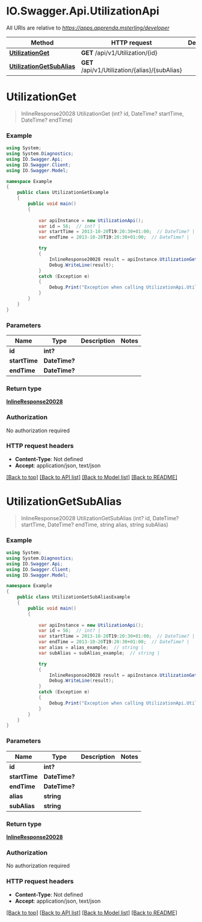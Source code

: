 # IO.Swagger.Api.UtilizationApi

All URIs are relative to *https://apps.apprenda.msterling/developer*

Method | HTTP request | Description
------------- | ------------- | -------------
[**UtilizationGet**](UtilizationApi.md#utilizationget) | **GET** /api/v1/Utilization/{id} | 
[**UtilizationGetSubAlias**](UtilizationApi.md#utilizationgetsubalias) | **GET** /api/v1/Utilization/{alias}/{subAlias} | 


<a name="utilizationget"></a>
# **UtilizationGet**
> InlineResponse20028 UtilizationGet (int? id, DateTime? startTime, DateTime? endTime)



### Example
```csharp
using System;
using System.Diagnostics;
using IO.Swagger.Api;
using IO.Swagger.Client;
using IO.Swagger.Model;

namespace Example
{
    public class UtilizationGetExample
    {
        public void main()
        {
            
            var apiInstance = new UtilizationApi();
            var id = 56;  // int? | 
            var startTime = 2013-10-20T19:20:30+01:00;  // DateTime? | 
            var endTime = 2013-10-20T19:20:30+01:00;  // DateTime? | 

            try
            {
                InlineResponse20028 result = apiInstance.UtilizationGet(id, startTime, endTime);
                Debug.WriteLine(result);
            }
            catch (Exception e)
            {
                Debug.Print("Exception when calling UtilizationApi.UtilizationGet: " + e.Message );
            }
        }
    }
}
```

### Parameters

Name | Type | Description  | Notes
------------- | ------------- | ------------- | -------------
 **id** | **int?**|  | 
 **startTime** | **DateTime?**|  | 
 **endTime** | **DateTime?**|  | 

### Return type

[**InlineResponse20028**](InlineResponse20028.md)

### Authorization

No authorization required

### HTTP request headers

 - **Content-Type**: Not defined
 - **Accept**: application/json, text/json

[[Back to top]](#) [[Back to API list]](../README.md#documentation-for-api-endpoints) [[Back to Model list]](../README.md#documentation-for-models) [[Back to README]](../README.md)

<a name="utilizationgetsubalias"></a>
# **UtilizationGetSubAlias**
> InlineResponse20028 UtilizationGetSubAlias (int? id, DateTime? startTime, DateTime? endTime, string alias, string subAlias)



### Example
```csharp
using System;
using System.Diagnostics;
using IO.Swagger.Api;
using IO.Swagger.Client;
using IO.Swagger.Model;

namespace Example
{
    public class UtilizationGetSubAliasExample
    {
        public void main()
        {
            
            var apiInstance = new UtilizationApi();
            var id = 56;  // int? | 
            var startTime = 2013-10-20T19:20:30+01:00;  // DateTime? | 
            var endTime = 2013-10-20T19:20:30+01:00;  // DateTime? | 
            var alias = alias_example;  // string | 
            var subAlias = subAlias_example;  // string | 

            try
            {
                InlineResponse20028 result = apiInstance.UtilizationGetSubAlias(id, startTime, endTime, alias, subAlias);
                Debug.WriteLine(result);
            }
            catch (Exception e)
            {
                Debug.Print("Exception when calling UtilizationApi.UtilizationGetSubAlias: " + e.Message );
            }
        }
    }
}
```

### Parameters

Name | Type | Description  | Notes
------------- | ------------- | ------------- | -------------
 **id** | **int?**|  | 
 **startTime** | **DateTime?**|  | 
 **endTime** | **DateTime?**|  | 
 **alias** | **string**|  | 
 **subAlias** | **string**|  | 

### Return type

[**InlineResponse20028**](InlineResponse20028.md)

### Authorization

No authorization required

### HTTP request headers

 - **Content-Type**: Not defined
 - **Accept**: application/json, text/json

[[Back to top]](#) [[Back to API list]](../README.md#documentation-for-api-endpoints) [[Back to Model list]](../README.md#documentation-for-models) [[Back to README]](../README.md)

